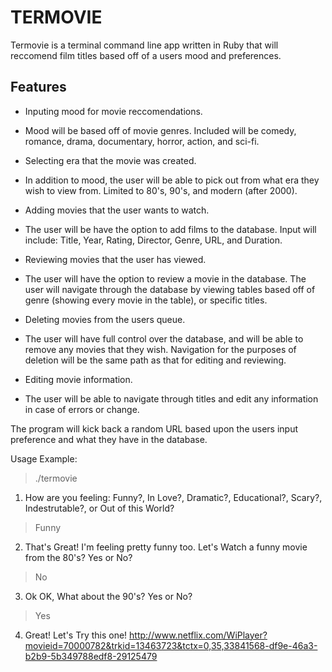 # TERMOVIE

Termovie is a terminal command line app written in Ruby that will reccomend film titles based off of a users mood and preferences.

## Features


* Inputing mood for movie reccomendations.

- Mood will be based off of movie genres. Included will be comedy, romance, drama, documentary, horror, action, and sci-fi.

* Selecting era that the movie was created.

- In addition to mood, the user will be able to pick out from what era they wish to view from. Limited to 80's, 90's, and modern (after 2000).

* Adding movies that the user wants to watch.

- The user will be have the option to add films to the database. Input will include: Title, Year, Rating, Director, Genre, URL, and Duration.

* Reviewing movies that the user has viewed.

- The user will have the option to review a movie in the database. The user will navigate through the database by viewing tables based off of genre (showing every movie in the table), or specific titles.

* Deleting movies from the users queue.

- The user will have full control over the database, and will be able to remove any movies that they wish. Navigation for the purposes of deletion will be the same path as that for editing and reviewing.

* Editing movie information.

- The user will be able to navigate through titles and edit any information in case of errors or change.

The program will kick back a random URL based upon the users input preference and what they have in the database.



Usage Example:

> ./termovie

1. How are you feeling: Funny?, In Love?, Dramatic?, Educational?, Scary?, Indestrutable?, or Out of this World?

> Funny

2. That's Great! I'm feeling pretty funny too. Let's Watch a funny movie from the 80's? Yes or No?

> No

3. Ok OK, What about the 90's? Yes or No?

> Yes

4. Great! Let's Try this one! http://www.netflix.com/WiPlayer?movieid=70000782&trkid=13463723&tctx=0,35,33841568-df9e-46a3-b2b9-5b349788edf8-29125479



